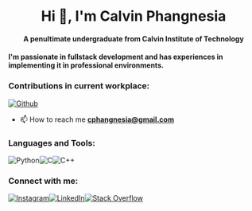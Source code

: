 <h1 align="center">Hi 👋, I'm Calvin Phangnesia</h1>
<h4 align="center">A penultimate undergraduate from Calvin Institute of Technology</h4>
<h4>I'm passionate in fullstack development and has experiences in implementing it in professional environments.</h4>

<h3>Contributions in current workplace:</h3>
<a href="https://github.com/CPhangnesia"><img alt="Github" src="https://img.shields.io/badge/GitHub-100000?style=for-the-badge&logo=github&logoColor=white">
</a>

- 📫 How to reach me **cphangnesia@gmail.com**



<h3 align="left">Languages and Tools:</h3>
<div style="display: flex">
<img alt="Python" src="https://img.shields.io/badge/python-%2314354C.svg?style=for-the-badge&logo=python&logoColor=white"/>
<img alt="C" src="https://img.shields.io/badge/c-%2300599C.svg?style=for-the-badge&logo=c&logoColor=white"/>
<img alt="C++" src="https://img.shields.io/badge/c++-%2300599C.svg?style=for-the-badge&logo=c%2B%2B&logoColor=white"/>
  </div>
  
<h3 align="left">Connect with me:</h3>
<div style="display: flex">
<a href="https://www.instagram.com/calvinphang/">
<img alt="Instagram" src="https://img.shields.io/badge/Instagram-E4405F?style=for-the-badge&logo=instagram&logoColor=white">
</a>
<a href="https://www.linkedin.com/in/calvin-phangnesia">
<img alt="LinkedIn" src="https://img.shields.io/badge/LinkedIn-0077B5?style=for-the-badge&logo=linkedin&logoColor=white">
</a>
<a href="https://stackoverflow.com/users/19996523/cpang">
<img alt="Stack Overflow" src="https://img.shields.io/badge/-Stackoverflow-FE7A16?style=for-the-badge&logo=stack-overflow&logoColor=white"/>
</a>
</div>
